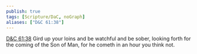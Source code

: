 ```yaml
---
publish: true
tags: [Scripture/DaC, noGraph]
aliases: ["D&C 61:38"]
---
```

[D&C 61:38](https://churchofjesuschrist.org/study/scriptures/dc-testament/dc/61?lang=eng&id=p38#p38) Gird up your loins and be watchful and be sober, looking forth for the coming of the Son of Man, for he cometh in an hour you think not.

